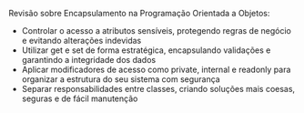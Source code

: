 Revisão sobre Encapsulamento na Programação Orientada a Objetos:
- Controlar o acesso a atributos sensíveis, protegendo regras de negócio e evitando alterações indevidas
- Utilizar get e set de forma estratégica, encapsulando validações e garantindo a integridade dos dados
- Aplicar modificadores de acesso como private, internal e readonly para organizar a estrutura do seu sistema com segurança
- Separar responsabilidades entre classes, criando soluções mais coesas, seguras e de fácil manutenção
